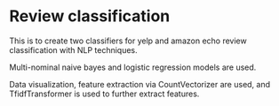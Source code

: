 # Review classification
This is to create two classifiers for yelp and amazon echo review classification with NLP techniques.  

Multi-nominal naive bayes and logistic regression models are used. 

Data visualization, feature extraction via CountVectorizer are used, and TfidfTransformer is used to further extract features. 
